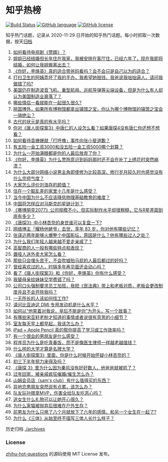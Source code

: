 # 知乎热榜
[![Build Status](https://github.com/ToWeLong/zhihu-hot-questions/workflows/CI/badge.svg)](https://github.com/ToWeLong/zhihu-hot-questions/actions)
[![GitHub language](https://img.shields.io/badge/language-golang-orange.svg)](https://golang.org/)
[![GitHub license](https://img.shields.io/github/license/ToWeLong/zhihu-hot-questions)](https://github.com/ToWeLong/zhihu-hot-questions/blob/main/LICENSE)

知乎热门话题，记录从 2020-11-29 日开始的知乎热门话题。每小时抓取一次数据，按天[归档](./archives)

<!-- BEGIN -->

1. [如何看待电视剧《赘婿》？](https://www.zhihu.com/question/444425031)
1. [姐姐已经结婚但长年住在我家，我被安排在客厅住，已经六年了，现在我即将结婚，如何让我姐搬离出去？](https://www.zhihu.com/question/444278546)
1. [《你好，李焕英》真的适合带爸妈看吗？会不会只是自己以为的适合？](https://www.zhihu.com/question/444136127)
1. [打扫卫生的阿姨弄坏了我的手办，我希望她赔钱，我爸说我咄咄逼人，请问我做错了吗?](https://www.zhihu.com/question/442756818)
1. [美国仍在制造波音飞机、重型航母、巡航导弹等尖端设备，但是为什么有人却认为美国制造业衰落了？](https://www.zhihu.com/question/443912700)
1. [哪些情侣一看就能在一起很久很久?](https://www.zhihu.com/question/309398217)
1. [除国博外，如果所有博物馆都拿出镇馆之宝，你认为哪个博物馆的镇馆之宝会一骑绝尘？](https://www.zhihu.com/question/439459795)
1. [古代的状元是真的有水平吗？](https://www.zhihu.com/question/427239644)
1. [你对《唐人街探案3》中唐仁的人设怎么看？如果唐探4没有唐仁你还想不想看？](https://www.zhihu.com/question/444402807)
1. [如何看待袁姗姗就「打呼噜」事件向张小斐道歉？](https://www.zhihu.com/question/444533416)
1. [有五险一金工资3000和没五险一金工资5000哪个划算？](https://www.zhihu.com/question/440199672)
1. [为什么一开始满眼都是你的人最后放弃了你？](https://www.zhihu.com/question/437654996)
1. [《你好，李焕英》为什么贾玲意识到妈妈那时还不会在补丁上绣花时突然崩溃？](https://www.zhihu.com/question/444267187)
1. [为什么大部分网络小说男主角即使修为比较高深，修行岁月较久时也感觉没有什么宗师气度？](https://www.zhihu.com/question/444555645)
1. [大家怎么评价刘浩存的颜值？](https://www.zhihu.com/question/415082238)
1. [住在一个脏乱差的家里十几年是什么感受？](https://www.zhihu.com/question/47639633)
1. [当今中国为什么不应该降低物理基础教育的难度？](https://www.zhihu.com/question/277106464)
1. [中国将怎样应对马斯克的星链计划？](https://www.zhihu.com/question/400636133)
1. [《赛博朋克2077》公司规模不小，但实际制作水平却很粗糙，它与R星差距到底有多少？](https://www.zhihu.com/question/436307893)
1. [《唐探3》中小林杏奈的身世谁可以复盘一下?](https://www.zhihu.com/question/444218280)
1. [网络博主「耀杨他姥爷」去世，享年 83 岁，你对他有哪些记忆？](https://www.zhihu.com/question/444700404)
1. [张译近两年能够火爆整个中国影坛，原因是什么？他有哪些过人之处？](https://www.zhihu.com/question/433569117)
1. [为什么我们年轻人越来越不爱走亲戚了？](https://www.zhihu.com/question/444422444)
1. [高智商的人一般有哪些特点和表现？](https://www.zhihu.com/question/21897136)
1. [聋哑人送外卖大家怎么看？](https://www.zhihu.com/question/68568499)
1. [那些只会埋头苦干，不会吹嘘拍马屁的人最后都过的好吗？](https://www.zhihu.com/question/443803778)
1. [曾经喜欢过的人，时隔多年再见面还会动心吗？](https://www.zhihu.com/question/436416189)
1. [看了《唐人街探案3》和《你好，李焕英》你有什么感受？](https://www.zhihu.com/question/444280197)
1. [我替母亲给妹妹交学费错了吗？](https://www.zhihu.com/question/444476120)
1. [公司口头强制要求员工加班，我把《民法典》带上和老板对质，老板会更改制度并且不会开除我吗？](https://www.zhihu.com/question/444430837)
1. [一无所长的人该如何找工作?](https://www.zhihu.com/question/324367397)
1. [请问比亚迪这 DMI 专用发动机是什么水平？](https://www.zhihu.com/question/429239473)
1. [如何以“他笑着对我说，皇后不能是你”为开头，写一个故事？](https://www.zhihu.com/question/444251030)
1. [有哪些宋亚轩老粉才知道的事情或者说很有意思的小细节？](https://www.zhihu.com/question/342997897)
1. [室友每天早上都早起，我该怎么办？](https://www.zhihu.com/question/298972541)
1. [iPad + Apple Pencil 真的帮你提高了学习或工作效率吗？](https://www.zhihu.com/question/319011403)
1. [有一个很会的男朋友是什么感受？](https://www.zhihu.com/question/391872560)
1. [程序员为什么是吃青春饭，而不是像医生律师一样越老越值钱？](https://www.zhihu.com/question/444102247)
1. [什么样的大学才算是名牌大学？](https://www.zhihu.com/question/440362268)
1. [《唐人街探案3》里面，你是什么时候开始怀疑小林杏奈的？](https://www.zhihu.com/question/444524753)
1. [初三下半年努力来得及吗？](https://www.zhihu.com/question/441156024)
1. [《唐探 3》里为什么因为秦风没有好好数人，他爸爸就被抓了？](https://www.zhihu.com/question/444120794)
1. [过年回家，被亲戚疯狂催婚/催生怎么办？](https://www.zhihu.com/question/443338379)
1. [山姆会员店（sam's club）有什么值得买的东西？](https://www.zhihu.com/question/58897556)
1. [异地恋男朋友突然说有点累，该怎么办？](https://www.zhihu.com/question/431902400)
1. [队友玩孙膑拿MVP，伤害全给队友吃恶心吗？](https://www.zhihu.com/question/444126709)
1. [送女生什么礼物可以让她开心很久？](https://www.zhihu.com/question/327277042)
1. [为什么家猫被抛弃后很难在户外生存？](https://www.zhihu.com/question/430534419)
1. [前男友为什么只用了八个月就放下了六年的感情，和另一个女生在一起了?](https://www.zhihu.com/question/437014772)
1. [为什么《三体》从始至终不描写三体人长什么样子？](https://www.zhihu.com/question/443422202)

<!-- END -->

历史归档 [./archives](./archives)


### License
[zhihu-hot-questions](https://github.com/towelong/zhihu-hot-questions) 的源码使用 MIT License 发布。